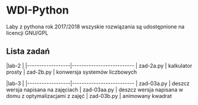 # WDI-Python
Laby z pythona rok 2017/2018
wszyskie rozwiązania są udostępnione na licencji  GNU/GPL

## Lista zadań

|lab-2             |
|------------------|--------------------------
| zad-2a.py | kalkulator prosty
| zad-2b.py | konwersja systemów liczbowych


|lab-3             |
|------------------|--------------------------
| zad-03a.py | deszcz wersja napisana na zajęciach
| zad-03aa.py | deszcz wersja napisana w domu z optymalizacjami z zajęć
| zad-03b.py | animowany kwadrat

